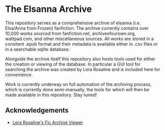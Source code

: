 
# The Elsanna Archive

This repository serves as a comprehensive archive of elsanna (i.e. Elsa/Anna from Frozen) fanfiction. The archive currently contains over 10,000 works sourced from fanfiction.net, archiveofourown.org, wattpad.com, and other miscellaneous sources. All works are stored in a consitent .epub format and their metadata is available either in .csv files or in a searchable sqlite database.

Alongside the archive itself this repository also hosts tools used for either the creation or viewing of the database. In particular a GUI tool for searching the archive was created by Lera Rosaline and is included here for convenience.

Work is currently underway on full automation of the archiving process, which is currently done semi-manually, the tools for which will then be made available in this repository. Stay tuned!




## Acknowledgements

 - [Lera Rosaline's Fic Archive Viewer](https://github.com/lerarosalene/fic-archive-viewer)
